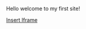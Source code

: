 Hello welcome to my first site!

<a href="javascript:var url %3D prompt(%27What site do you want to embed into %27%2Blocation.href%2B%27%3F%27)%3Bvar prefix %3D %27https://%27%3B if (url.substr(0, prefix.length) !%3D%3D prefix) %7B url %3D prefix %2B url%3B %7D var ifra%3Ddocument.createElement(%27iframe%27)%3Bifra.src%3Durl%3Bifra.setAttribute(%27height%27,%27770%27)%3Bifra.setAttribute(%27width%27,%271365%27)%3Bvoid(document.body.appendChild(ifra))%3B">Insert Iframe</a>
